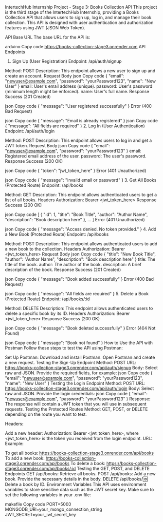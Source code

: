 IntertechHub Internship Project - Stage 3: Books Collection API
This project is the third stage of the IntertechHub Internship, providing a Books Collection API that allows users to sign up, log in, and manage their book collection. This API is designed with user authentication and authorization features using JWT (JSON Web Token).

API Base URL
The base URL for the API is:

arduino
Copy code
https://books-collection-stage3.onrender.com
API Endpoints
1. Sign Up (User Registration)
Endpoint: /api/auth/signup

Method: POST
Description: This endpoint allows a new user to sign up and create an account.
Request Body
json
Copy code
{
  "email": "newuser@example.com",
  "password": "yourPassword123",
  "name": "New User"
}
email: User's email address (unique).
password: User's password (minimum length might be enforced).
name: User's full name.
Response
Success (201 Created)

json
Copy code
{
  "message": "User registered successfully"
}
Error (400 Bad Request)

json
Copy code
{
  "message": "Email is already registered"
}
json
Copy code
{
  "message": "All fields are required"
}
2. Log In (User Authentication)
Endpoint: /api/auth/login

Method: POST
Description: This endpoint allows users to log in and get a JWT token.
Request Body
json
Copy code
{
  "email": "newuser@example.com",
  "password": "yourPassword123"
}
email: Registered email address of the user.
password: The user's password.
Response
Success (200 OK)

json
Copy code
{
  "token": "jwt_token_here"
}
Error (401 Unauthorized)

json
Copy code
{
  "message": "Invalid email or password"
}
3. Get All Books (Protected Route)
Endpoint: /api/books

Method: GET
Description: This endpoint allows authenticated users to get a list of all books.
Headers
Authorization: Bearer <jwt_token_here>
Response
Success (200 OK)

json
Copy code
[
  {
    "id": 1,
    "title": "Book Title",
    "author": "Author Name",
    "description": "Book description here"
  },
  ...
]
Error (401 Unauthorized)

json
Copy code
{
  "message": "Access denied. No token provided."
}
4. Add a New Book (Protected Route)
Endpoint: /api/books

Method: POST
Description: This endpoint allows authenticated users to add a new book to the collection.
Headers
Authorization: Bearer <jwt_token_here>
Request Body
json
Copy code
{
  "title": "New Book Title",
  "author": "Author Name",
  "description": "Book description here"
}
title: The title of the book.
author: The author of the book.
description: A brief description of the book.
Response
Success (201 Created)

json
Copy code
{
  "message": "Book added successfully"
}
Error (400 Bad Request)

json
Copy code
{
  "message": "All fields are required"
}
5. Delete a Book (Protected Route)
Endpoint: /api/books/:id

Method: DELETE
Description: This endpoint allows authenticated users to delete a specific book by its ID.
Headers
Authorization: Bearer <jwt_token_here>
Response
Success (200 OK)

json
Copy code
{
  "message": "Book deleted successfully"
}
Error (404 Not Found)

json
Copy code
{
  "message": "Book not found"
}
How to Use the API with Postman
Follow these steps to test the API using Postman:

Set Up Postman:
Download and install Postman.
Open Postman and create a new request.
Testing the Sign-Up Endpoint
Method: POST
URL: https://books-collection-stage3.onrender.com/api/auth/signup
Body:
Select raw and JSON.
Provide the required fields, for example:
json
Copy code
{
  "email": "newuser@example.com",
  "password": "yourPassword123",
  "name": "New User"
}
Testing the Login Endpoint
Method: POST
URL: https://books-collection-stage3.onrender.com/api/auth/login
Body:
Select raw and JSON.
Provide the login credentials:
json
Copy code
{
  "email": "newuser@example.com",
  "password": "yourPassword123"
}
Response: The response will contain a JWT token that you will use in subsequent requests.
Testing the Protected Routes
Method: GET, POST, or DELETE depending on the route you want to test.

Headers:

Add a new header: Authorization: Bearer <jwt_token_here>, where <jwt_token_here> is the token you received from the login endpoint.
URL: Example:

To get all books: https://books-collection-stage3.onrender.com/api/books
To add a new book: https://books-collection-stage3.onrender.com/api/books
To delete a book: https://books-collection-stage3.onrender.com/api/books/:id
Testing the GET, POST, and DELETE Endpoints
GET /api/books: Retrieve all books.
POST /api/books: Add a new book. Provide the necessary details in the body.
DELETE /api/books/:id: Delete a book by ID.
Environment Variables
This API uses environment variables to store sensitive data such as the JWT secret key. Make sure to set the following variables in your .env file:

makefile
Copy code
PORT=5000
MONGODB_URI=your_mongo_connection_string
JWT_SECRET=your_jwt_secret_key